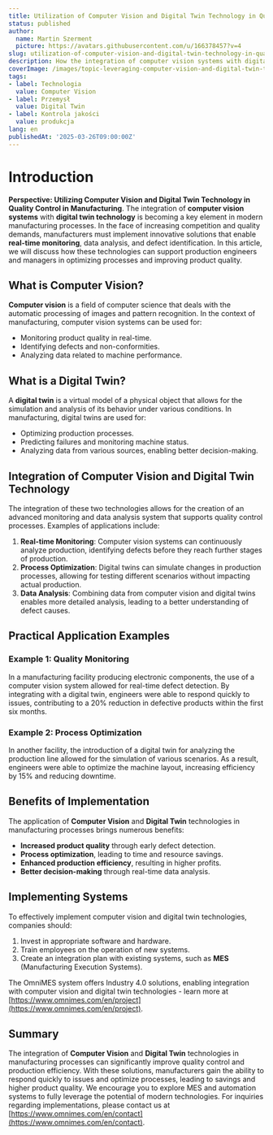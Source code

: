 ```yaml
---
title: Utilization of Computer Vision and Digital Twin Technology in Quality Control in Manufacturing
status: published
author:
  name: Martin Szerment
  picture: https://avatars.githubusercontent.com/u/166378457?v=4
slug: utilization-of-computer-vision-and-digital-twin-technology-in-quality-control-in-manufacturing
description: How the integration of computer vision systems with digital twin technology can revolutionize quality control in manufacturing.
coverImage: /images/topic-leveraging-computer-vision-and-digital-twin-technology-for-enhanced-quality-control-in-manufacturing-processes-exp.png
tags:
- label: Technologia
  value: Computer Vision
- label: Przemysł
  value: Digital Twin
- label: Kontrola jakości
  value: produkcja
lang: en
publishedAt: '2025-03-26T09:00:00Z'
---
```

# Introduction

**Perspective: Utilizing Computer Vision and Digital Twin Technology in Quality Control in Manufacturing**. The integration of **computer vision systems** with **digital twin technology** is becoming a key element in modern manufacturing processes. In the face of increasing competition and quality demands, manufacturers must implement innovative solutions that enable **real-time monitoring**, data analysis, and defect identification. In this article, we will discuss how these technologies can support production engineers and managers in optimizing processes and improving product quality.

## What is Computer Vision?
**Computer vision** is a field of computer science that deals with the automatic processing of images and pattern recognition. In the context of manufacturing, computer vision systems can be used for:
- Monitoring product quality in real-time.
- Identifying defects and non-conformities.
- Analyzing data related to machine performance.

## What is a Digital Twin?
A **digital twin** is a virtual model of a physical object that allows for the simulation and analysis of its behavior under various conditions. In manufacturing, digital twins are used for:
- Optimizing production processes.
- Predicting failures and monitoring machine status.
- Analyzing data from various sources, enabling better decision-making.

## Integration of Computer Vision and Digital Twin Technology
The integration of these two technologies allows for the creation of an advanced monitoring and data analysis system that supports quality control processes. Examples of applications include:
1. **Real-time Monitoring**: Computer vision systems can continuously analyze production, identifying defects before they reach further stages of production.
2. **Process Optimization**: Digital twins can simulate changes in production processes, allowing for testing different scenarios without impacting actual production.
3. **Data Analysis**: Combining data from computer vision and digital twins enables more detailed analysis, leading to a better understanding of defect causes.

## Practical Application Examples
### Example 1: Quality Monitoring
In a manufacturing facility producing electronic components, the use of a computer vision system allowed for real-time defect detection. By integrating with a digital twin, engineers were able to respond quickly to issues, contributing to a 20% reduction in defective products within the first six months.

### Example 2: Process Optimization
In another facility, the introduction of a digital twin for analyzing the production line allowed for the simulation of various scenarios. As a result, engineers were able to optimize the machine layout, increasing efficiency by 15% and reducing downtime.

## Benefits of Implementation
The application of **Computer Vision** and **Digital Twin** technologies in manufacturing processes brings numerous benefits:
- **Increased product quality** through early defect detection.
- **Process optimization**, leading to time and resource savings.
- **Enhanced production efficiency**, resulting in higher profits.
- **Better decision-making** through real-time data analysis.

## Implementing Systems
To effectively implement computer vision and digital twin technologies, companies should:
1. Invest in appropriate software and hardware.
2. Train employees on the operation of new systems.
3. Create an integration plan with existing systems, such as **MES** (Manufacturing Execution Systems).

The OmniMES system offers Industry 4.0 solutions, enabling integration with computer vision and digital twin technologies - learn more at [https://www.omnimes.com/en/project](https://www.omnimes.com/en/project).

## Summary
The integration of **Computer Vision** and **Digital Twin** technologies in manufacturing processes can significantly improve quality control and production efficiency. With these solutions, manufacturers gain the ability to respond quickly to issues and optimize processes, leading to savings and higher product quality. We encourage you to explore MES and automation systems to fully leverage the potential of modern technologies. For inquiries regarding implementations, please contact us at [https://www.omnimes.com/en/contact](https://www.omnimes.com/en/contact).
